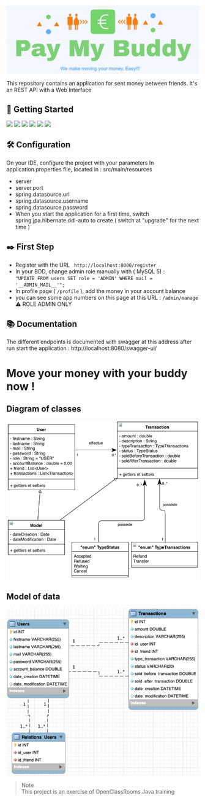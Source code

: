 

![Logo picture](https://github.com/Jerome-CM/PayMyBuddy/blob/develop/src/main/webapp/CSS/img/screenshoots/home.png?raw=true)

This repository contains an application for sent money between friends. It's an REST API with a Web Interface

## :rocket: Getting Started

<div display="inline-block">
    <img src="https://img.shields.io/badge/Maven-3.8.6-red"/>
    <img src="https://img.shields.io/badge/Java-17-orange"/>
    <img src="https://img.shields.io/badge/Spring-5.3.22-brightgreen"/>
    <img src="https://img.shields.io/badge/Spring%20Boot-2.7.3-brightgreen"/>
    <img src="https://img.shields.io/badge/MySQL-8.0.29-blue"/>
    <img src="https://img.shields.io/badge/Jar%20jstl-1.2-lightblue"/>
</div>

## :hammer_and_wrench: Configuration

On your IDE, configure the project with your parameters
In application.properties file, located in : src/main/resources

* server
* server.port
* spring.datasource.url
* spring.datasource.username
* spring.datasource.password
* When you start the application for a first time, switch spring.jpa.hibernate.ddl-auto to create ( switch at "upgrade" for the next time )

## :black_nib: First Step

* Register with the URL ``` http://localhost:8080/register```
* In your BDD, change admin role manually with ( MySQL 5) : <br> ```"UPDATE FROM users SET role = 'ADMIN' WHERE mail = '__ADMIN_MAIL__'";```
* In profile page ( ````/profile```` ), add the money in your account balance
* you can see some app numbers on this page at this URL : ```/admin/manage```
:warning: ROLE ADMIN ONLY

## :books: Documentation

The different endpoints is documented with swagger at this address after run start the application : http://localhost:8080/swagger-ui/

# Move your money with your buddy now !

## Diagram of classes

![Diagram of classes](https://github.com/Jerome-CM/PayMyBuddy/blob/develop/uml.png?raw=true)

## Model of data

![Model of data](https://github.com/Jerome-CM/PayMyBuddy/blob/develop/mpd.png?raw=true)
>  Note  
>  This project is an exercise of OpenClassRooms Java training
